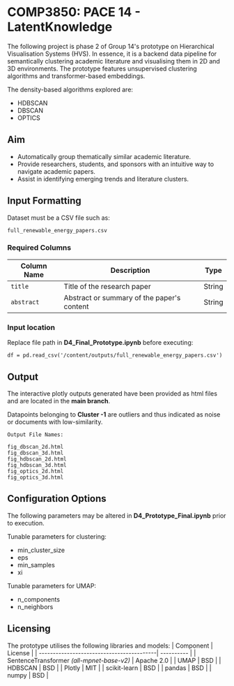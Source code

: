 # COMP3850: PACE 14 - LatentKnowledge

The following project is phase 2 of Group 14's prototype on Hierarchical Visualisation Systems (HVS). In essence, it is a backend data pipeline for semantically clustering academic literature and visualising them in 2D and 3D environments. The prototype features unsupervised clustering algorithms and transformer-based embeddings.

The density-based algorithms explored are:
  - HDBSCAN
  - DBSCAN
  - OPTICS

## Aim
- Automatically group thematically similar academic literature.
- Provide researchers, students, and sponsors with an intuitive way to navigate academic papers.
- Assist in identifying emerging trends and literature clusters.

## Input Formatting
Dataset must be a CSV file such as:

    full_renewable_energy_papers.csv
 
### Required Columns
| Column Name | Description                                | Type   |
| ----------- | ------------------------------------------ | ------ |
| `title`     | Title of the research paper                | String |
| `abstract`  | Abstract or summary of the paper's content | String |

### Input location
Replace file path in **D4_Final_Prototype.ipynb** before executing:
  
    df = pd.read_csv('/content/outputs/full_renewable_energy_papers.csv')
    
## Output
The interactive plotly outputs generated have been provided as html files and are located in the **main branch**.

Datapoints belonging to **Cluster -1** are outliers and thus indicated as noise or documents with low-similarity.

    Output File Names:
    
    fig_dbscan_2d.html
    fig_dbscan_3d.html
    fig_hdbscan_2d.html
    fig_hdbscan_3d.html
    fig_optics_2d.html
    fig_optics_3d.html

## Configuration Options
The following parameters may be altered in **D4_Prototype_Final.ipynb** prior to execution.

Tunable parameters for clustering:
- min_cluster_size
- eps
- min_samples
- xi

Tunable parameters for UMAP:
- n_components
- n_neighbors

## Licensing
The prototype utilises the following libraries and models:
| Component                                 | License    |
| ------------------------------------------| ---------- |
| SentenceTransformer *(all-mpnet-base-v2)* | Apache 2.0 |
| UMAP                                      | BSD        |
| HDBSCAN                                   | BSD        |
| Plotly                                    | MIT        |
| scikit-learn                              | BSD        |
| pandas                                    | BSD        |
| numpy                                     | BSD        |
